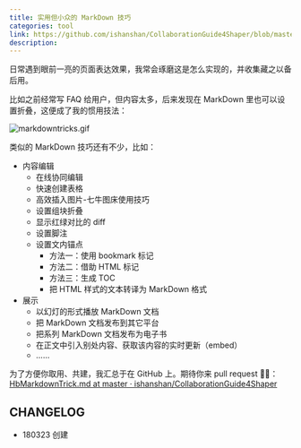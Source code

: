 ```yaml
---
title: 实用但小众的 MarkDown 技巧
categories: tool
link: https://github.com/ishanshan/CollaborationGuide4Shaper/blob/master/CONTENT/HbMarkdownTrick.md
description:
---
```




日常遇到眼前一亮的页面表达效果，我常会琢磨这是怎么实现的，并收集藏之以备后用。<!-- more -->

比如之前经常写 FAQ 给用户，但内容太多，后来发现在 MarkDown 里也可以设置折叠，这便成了我的惯用技法：

![markdowntricks.gif](http://ishanshan.qiniudn.com/share/markdowntricks.gif?imageView2/2/w/700)

类似的 MarkDown 技巧还有不少，比如：

* 内容编辑
	* 在线协同编辑
	* 快速创建表格
	* 高效插入图片-七牛图床使用技巧
	* 设置组块折叠
	* 显示红绿对比的 diff
	* 设置脚注
	* 设置文内锚点
		* 方法一：使用 bookmark 标记
		* 方法二：借助 HTML 标记
		* 方法三：生成 TOC
		* 把 HTML 样式的文本转译为 MarkDown 格式
* 展示
	* 以幻灯的形式播放 MarkDown 文档
	* 把 MarkDown 文档发布到其它平台
	* 把系列 MarkDown 文档发布为电子书
	* 在正文中引入别处内容、获取该内容的实时更新（embed）
	* ……

为了方便你取用、共建，我汇总于在 GitHub 上。期待你来 pull request 🙋🏻：
[HbMarkdownTrick.md at master · ishanshan/CollaborationGuide4Shaper](https://github.com/ishanshan/CollaborationGuide4Shaper/blob/master/CONTENT/HbMarkdownTrick.md)


## CHANGELOG

- 180323 创建

